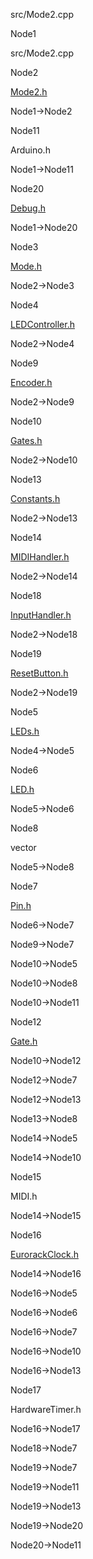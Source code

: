 src/Mode2.cpp

Node1

src/Mode2.cpp

Node2

[Mode2.h](Mode2_8h.html " ")

Node1-\>Node2

Node11

Arduino.h

Node1-\>Node11

Node20

[Debug.h](Debug_8h.html " ")

Node1-\>Node20

Node3

[Mode.h](Mode_8h.html " ")

Node2-\>Node3

Node4

[LEDController.h](LEDController_8h.html " ")

Node2-\>Node4

Node9

[Encoder.h](Encoder_8h.html " ")

Node2-\>Node9

Node10

[Gates.h](Gates_8h.html " ")

Node2-\>Node10

Node13

[Constants.h](Constants_8h.html " ")

Node2-\>Node13

Node14

[MIDIHandler.h](MIDIHandler_8h.html " ")

Node2-\>Node14

Node18

[InputHandler.h](InputHandler_8h.html " ")

Node2-\>Node18

Node19

[ResetButton.h](ResetButton_8h.html " ")

Node2-\>Node19

Node5

[LEDs.h](LEDs_8h.html " ")

Node4-\>Node5

Node6

[LED.h](LED_8h.html " ")

Node5-\>Node6

Node8

vector

Node5-\>Node8

Node7

[Pin.h](Pin_8h.html " ")

Node6-\>Node7

Node9-\>Node7

Node10-\>Node5

Node10-\>Node8

Node10-\>Node11

Node12

[Gate.h](Gate_8h.html " ")

Node10-\>Node12

Node12-\>Node7

Node12-\>Node13

Node13-\>Node8

Node14-\>Node5

Node14-\>Node10

Node15

MIDI.h

Node14-\>Node15

Node16

[EurorackClock.h](EurorackClock_8h.html " ")

Node14-\>Node16

Node16-\>Node5

Node16-\>Node6

Node16-\>Node7

Node16-\>Node10

Node16-\>Node13

Node17

HardwareTimer.h

Node16-\>Node17

Node18-\>Node7

Node19-\>Node7

Node19-\>Node11

Node19-\>Node13

Node19-\>Node20

Node20-\>Node11

[](Mode2_8cpp__incl_org.svg)
